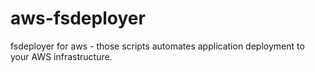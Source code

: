 # aws-fsdeployer
fsdeployer for aws - those scripts automates application deployment to your AWS infrastructure.

